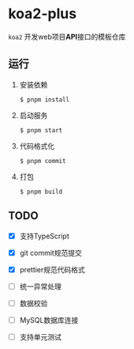 # koa2-plus

`koa2` 开发web项目**API**接口的模板仓库

## 运行

1. 安装依赖
    ```
    $ pnpm install
    ```

2. 启动服务
    ```
    $ pnpm start
    ```

3. 代码格式化
    ```
    $ pnpm commit
    ```

4. 打包
    ```
    $ pnpm build
    ```

## TODO

- [x] 支持TypeScript
- [x] git commit规范提交
- [x] prettier规范代码格式
- [ ] 统一异常处理
- [ ] 数据校验
- [ ] MySQL数据库连接
- [ ] 支持单元测试

